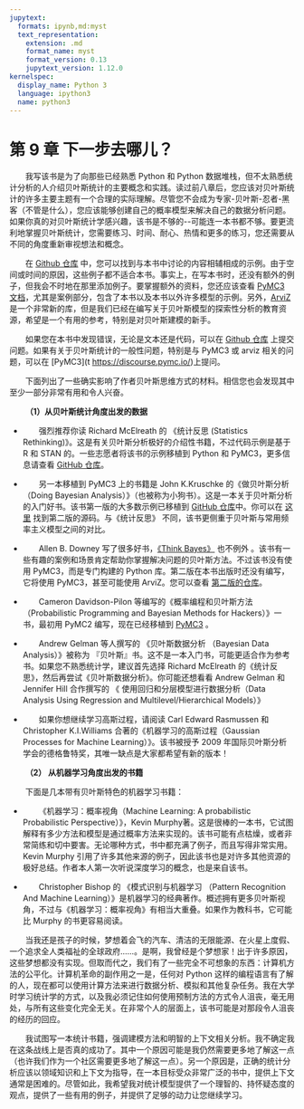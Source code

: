```yaml
---
jupytext:
  formats: ipynb,md:myst
  text_representation:
    extension: .md
    format_name: myst
    format_version: 0.13
    jupytext_version: 1.12.0
kernelspec:
  display_name: Python 3
  language: ipython3
  name: python3
---
```


#  第 9 章 下一步去哪儿？

<style>p{text-indent:2em;2}</style>

我写该书是为了向那些已经熟悉 Python 和 Python 数据堆栈，但不太熟悉统计分析的人介绍贝叶斯统计的主要概念和实践。读过前八章后，您应该对贝叶斯统计的许多主要主题有一个合理的实际理解。尽管您不会成为专家-贝叶斯-忍者-黑客（不管是什么），您应该能够创建自己的概率模型来解决自己的数据分析问题。如果你真的对贝叶斯统计学感兴趣，该书是不够的--可能连一本书都不够。要更流利地掌握贝叶斯统计，您需要练习、时间、耐心、热情和更多的练习，您还需要从不同的角度重新审视想法和概念。

在 [Github 仓库](https://​/​github.com.​aloctavodia/​BAP) 中，您可以找到与本书中讨论的内容相辅相成的示例。由于空间或时间的原因，这些例子都不适合本书。事实上，在写本书时，还没有额外的例子，但我会不时地在那里添加例子。要掌握额外的资料，您还应该查看 [PyMC3 文档](https:/​/​docs.pymc.io)，尤其是案例部分，包含了本书以及本书以外许多模型的示例。另外，[ArviZ](https:/​/github.​com/​arviz-​devs/​arviz_​resources) 是一个非常新的库，但是我们已经在编写关于贝叶斯模型的探索性分析的教育资源，希望是一个有用的参考，特别是对贝叶斯建模的新手。

如果您在本书中发现错误，无论是文本还是代码，可以在 [Github 仓库](https://​/​github.com.​aloctavodia/​BAP) 上提交问题。如果有关于贝叶斯统计的一般性问题，特别是与 PyMC3 或 arviz 相关的问题，可以在​ [PyMC3](t https://discourse.pymc.io/)上提问。

下面列出了一些确实影响了作者贝叶斯思维方式的材料。相信您也会发现其中至少一部分非常有用和令人兴奋。

**（1）从贝叶斯统计角度出发的数据**

- 强烈推荐你读 Richard McElreath 的 《统计反思 (Statistics Rethinking)》。这是有关贝叶斯分析极好的介绍性书籍，不过代码示例是基于 R 和 STAN 的。一些志愿者将该书的示例移植到 Python 和 PyMC3，更多信息请查看 [GitHub 仓库](https://github.com/pymc-devs/resources/blob/master/Rethinking/)。
  
- 另一本移植到 PyMC3 上的书籍是 John K.Kruschke 的《做贝叶斯分析（Doing Bayesian Analysis）》（也被称为小狗书）。这是一本关于贝叶斯分析的入门好书。该书第一版的大多数示例已移植到 [GitHub 仓库](https://github.com/aloctavodia/Doing_bayesian_data_analysis)中。你可以在 [这里](https:/​/​github.​com/​JWarmenhoven/​DBDApython) 找到第二版的源码。与《统计反思》 不同，该书更侧重于贝叶斯与常用频率主义模型之间的对比。
  
- Allen B. Downey 写了很多好书，[《Think Bayes》](http://greenteapress.com/wp/Think-Bayes/​) 也不例外 。该书有一些有趣的案例和场景肯定帮助你掌握解决问题的贝叶斯方法。不过该书没有使用 PyMC3，而是专门构建的 Python 库。第二版在本书出版时还没有编写，它将使用 PyMC3，甚至可能使用 ArviZ。您可以查看 [第二版的仓库](https:/​/​github.​com/​AllenDowney/​ThinkBayes2)。

- Cameron Davidson-Pilon 等编写的《概率编程和贝叶斯方法 （Probabilistic Programming and Bayesian
Methods for Hackers）》一书，最初用 PyMC2 编写，现在已经移植到 [PyMC3](https://github.com/quantopian/Probabilistic-Programming-and-Bayesian-Methods-for-Hacker) 。


- Andrew Gelman 等人撰写的 《贝叶斯数据分析 （Bayesian Data Analysis）》被称为 『贝叶斯』书。这不是一本入门书，可能更适合作为参考书。如果您不熟悉统计学，建议首先选择 Richard McElreath 的《统计反思》，然后再尝试《贝叶斯数据分析》。你可能还想看看 Andrew Gelman 和 Jennifer Hill 合作撰写的 《 使用回归和分层模型进行数据分析（Data Analysis Using Regression and Multilevel/Hierarchical Models）》

- 如果你想继续学习高斯过程，请阅读 Carl Edward Rasmussen 和 Christopher K.I.Williams 合著的《机器学习的高斯过程（Gaussian Processes for Machine Learning）》。该书被授予 2009 年国际贝叶斯分析学会的德格鲁特奖，其唯一缺点是大家都希望有新的版本！

 **（2） 从机器学习角度出发的书籍**

下面是几本带有贝叶斯特色的机器学习书籍：

- 《机器学习：概率视角（Machine Learning: A probabilistic Probabilistic Perspective）》，Kevin Murphy著。这是很棒的一本书，它试图解释有多少方法和模型是通过概率方法来实现的。该书可能有点枯燥，或者非常简练和切中要害。无论哪种方式，书中都充满了例子，而且写得非常实用。Kevin Murphy 引用了许多其他来源的例子，因此该书也是对许多其他资源的极好总结。作者本人第一次听说深度学习的概念，也是来自该书。

- Christopher Bishop 的 《模式识别与机器学习 （Pattern Recognition And Machine Learning）》是机器学习的经典著作。概述拥有更多贝叶斯视角，不过与《机器学习：概率视角》有相当大重叠。如果作为教科书，它可能比 Murphy 的书更容易阅读。

当我还是孩子的时候，梦想着会飞的汽车、清洁的无限能源、在火星上度假、一个追求全人类福祉的全球政府……。是啊，我曾经是个梦想家！出于许多原因，这些梦想都没有实现。但取而代之，我们有了一些完全不可想象的东西：计算机方法的公平化。计算机革命的副作用之一是，任何对 Python 这样的编程语言有了解的人，现在都可以使用计算方法来进行数据分析、模拟和其他复杂任务。我在大学时学习统计学的方式，以及我必须记住如何使用预制方法的方式令人沮丧，毫无用处，与所有这些变化完全无关。在非常个人的层面上，该书可能是对那段令人沮丧的经历的回应。

我试图写一本统计书籍，强调建模方法和明智的上下文相关分析。我不确定我在这条战线上是否真的成功了。其中一个原因可能是我仍然需要更多地了解这一点（也许我们作为一个社区需要更多地了解这一点）。另一个原因是，正确的统计分析应该以领域知识和上下文为指导，在一本目标受众非常广泛的书中，提供上下文通常是困难的。尽管如此，我希望我对统计模型提供了一个理智的、持怀疑态度的观点，提供了一些有用的例子，并提供了足够的动力让您继续学习。
